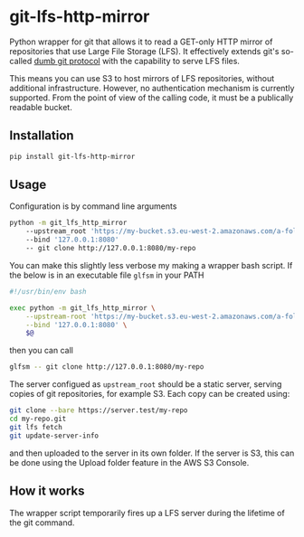 # git-lfs-http-mirror

Python wrapper for git that allows it to read a GET-only HTTP mirror of repositories that use Large File Storage (LFS). It effectively extends git's so-called [dumb git protocol](https://git-scm.com/book/en/v2/Git-on-the-Server-The-Protocols#_dumb_http) with the capability to serve LFS files.

This means you can use S3 to host mirrors of LFS repositories, without additional infrastructure. However, no authentication mechanism is currently supported. From the point of view of the calling code, it must be a publically readable bucket.


## Installation

```bash
pip install git-lfs-http-mirror
```


## Usage

Configuration is by command line arguments

```bash
python -m git_lfs_http_mirror
    --upstream_root 'https://my-bucket.s3.eu-west-2.amazonaws.com/a-folder'
    --bind '127.0.0.1:8080'
    -- git clone http://127.0.0.1:8080/my-repo
```

You can make this slightly less verbose my making a wrapper bash script. If the below is in an executable file `glfsm` in your PATH

```bash
#!/usr/bin/env bash

exec python -m git_lfs_http_mirror \
    --upstream-root 'https://my-bucket.s3.eu-west-2.amazonaws.com/a-folder' \
    --bind '127.0.0.1:8080' \
    $@
```

then you can call

```bash
glfsm -- git clone http://127.0.0.1:8080/my-repo
````

The server configued as `upstream_root` should be a static server, serving copies of git repositories, for example S3. Each copy can be created using:

```bash
git clone --bare https://server.test/my-repo
cd my-repo.git
git lfs fetch
git update-server-info
````

and then uploaded to the server in its own folder. If the server is S3, this can be done using the Upload folder feature in the AWS S3 Console.


## How it works

The wrapper script temporarily fires up a LFS server during the lifetime of the git command.
